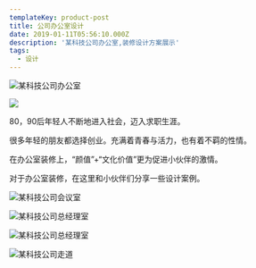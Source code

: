```yaml
---
templateKey: product-post
title: 公司办公室设计
date: 2019-01-11T05:56:10.000Z
description: '某科技公司办公室,装修设计方案展示'
tags:
  - 设计
---
```

![某科技公司办公室](/img/科技公司办公室图片1.jpg)

![](/img/科技公司办公室图片6.jpg)

80，90后年轻人不断地进入社会，迈入求职生涯。

很多年轻的朋友都选择创业。充满着青春与活力，也有着不羁的性情。

在办公室装修上，“颜值”+“文化价值”更为促进小伙伴的激情。

对于办公室装修，在这里和小伙伴们分享一些设计案例。

![某科技公司会议室](/img/科技公司办公室图片2.jpg)

![某科技公司总经理室](/img/科技公司办公室图片3.jpg)

![某科技公司总经理室](/img/科技公司办公室图片5.jpg)

![某科技公司走道](/img/科技公司办公室图片4.jpg)
